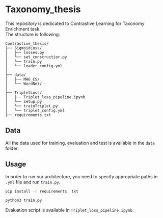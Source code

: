 # Taxonomy_thesis  

This repository is dedicated to Contrastive Learning for Taxonomy Enrichment task.  
The structure is following:  

```plaintext
Contrastive_thesis/
├── SigmoidLoss/              
│   ├── losses.py      
│   └── set_constructior.py          
│   └── train.py 
│   └── loader_config.yml  
│  
├── data/                    
│   ├── MAG_CS/            
│   └── WordNet/           
│  
├── TripletLoss/                
│   ├── Triplet_loss_pipeline.ipynb
│   └── setup.py  
│   └── trainTriplet.py
│   └── triplet_config.yml
├── requirements.txt
```

## Data
All the data used for training, evaluation and test is available in the ```data``` folder. 

## Usage  
In order to run our architecture, you need to specify appropriate paths in ```.yml``` file and run ```train.py```.  
```bash
pip install -r requirements. txt
```
```bash
python3 train.py
```

Evaluation script is available in ```Triplet_loss_pipeline.ipynb```.  

